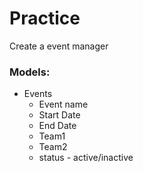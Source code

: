 # Practice
Create a event manager

### Models:
- Events
    - Event name
    - Start Date
    - End Date
    - Team1 
    - Team2
    - status - active/inactive


